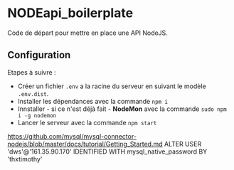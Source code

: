 # NODEapi_boilerplate

Code de départ pour mettre en place une API NodeJS.

## Configuration

Etapes à suivre :

- Créer un fichier `.env` a la racine du serveur en suivant le modèle `.env.dist`.
- Installer les dépendances avec la commande `npm i`
- Innstaller - si ce n'est déjà fait - __NodeMon__ avec la commande `sudo npm i -g nodemon`
- Lancer le serveur avec la commande `npm start`


https://github.com/mysql/mysql-connector-nodejs/blob/master/docs/tutorial/Getting_Started.md
ALTER USER 'dws'@'161.35.90.170' IDENTIFIED WITH mysql_native_password BY 'thxtimothy'